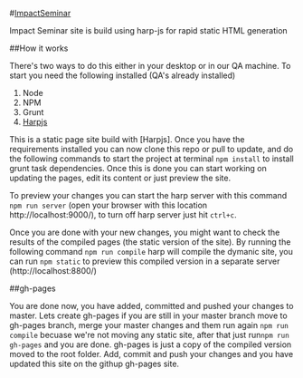 #[ImpactSeminar](http://apps.winespectator.com/)

Impact Seminar site is build using harp-js for rapid static HTML generation

##How it works

There's two ways to do this either in your desktop or in our QA machine. To start you need the following installed (QA's already installed)

1. Node
2. NPM
3. Grunt
4. [Harpjs](http://harpjs.com/)

This is a static page site build with [Harpjs]. Once you have the requirements installed you can now clone this repo or pull to update, and do the following commands to start the project at terminal ```npm install``` to install grunt task dependencies. Once this is done you can start working on updating the pages, edit its content or just preview the site.

To preview your changes you can start the harp server with this command ```npm run server``` (open your browser with this location http://localhost:9000/), to turn off harp server just hit ```ctrl+c```.

Once you are done with your new changes, you might want to check the results of the compiled pages (the static version of the site). By running the following command ```npm run compile``` harp will compile the dymanic site, you can run  ```npm static``` to preview this compiled version in a separate server (http://localhost:8800/)

##gh-pages

You are done now, you have added, committed and pushed your changes to master. Lets create gh-pages if you are still in your master branch move to gh-pages branch, merge your master changes and them run again ```npm run compile``` becuase we're not moving any static site, after that just run```npm run gh-pages``` and you are done. gh-pages is just a copy of the compiled version moved to the root folder. Add, commit and push your changes and you have updated this site on the githup gh-pages site.
